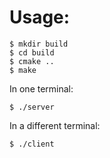 # Usage:

```
$ mkdir build
$ cd build
$ cmake ..
$ make
```

In one terminal:
```
$ ./server
```

In a different terminal:
```
$ ./client
```
